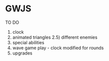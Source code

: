 GWJS
====

TO DO
1) clock
2) animated triangles
2.5) different enemies
3) special abilities
4) wave game play - clock modified for rounds
5) upgrades
